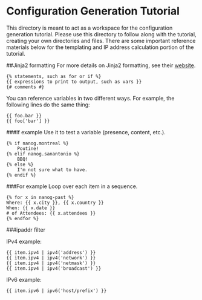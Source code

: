 # Configuration Generation Tutorial

This directory is meant to act as a workspace for the configuration generation tutorial. Please use this directory to follow along with the tutorial, creating your own directories and files. There are some important reference materials below for the templating and IP address calculation portion of the tutorial.

##Jinja2 formatting
For more details on Jinja2 formatting, see their [website](http://jinja.pocoo.org/docs/dev/templates/).

```
{% statements, such as for or if %}
{{ expressions to print to output, such as vars }}
{# comments #}
```

You can reference variables in two different ways. For example, the following lines do the same thing:

```
{{ foo.bar }}
{{ foo['bar'] }}
```

###If example
Use it to test a variable (presence, content, etc.).

```
{% if nanog.montreal %}
    Poutine!
{% elif nanog.sanantonio %}
    BBQ!
{% else %}
    I'm not sure what to have.
{% endif %}
```

###For example
Loop over each item in a sequence.

```
{% for x in nanog-past %}
Where: {{ x.city }}, {{ x.country }}
When: {{ x.date }}
# of Attendees: {{ x.attendees }}
{% endfor %}
```

###ipaddr filter

IPv4 example:
```
{{ item.ipv4 | ipv4('address') }}
{{ item.ipv4 | ipv4('network') }}
{{ item.ipv4 | ipv4('netmask') }}
{{ item.ipv4 | ipv4('broadcast') }}
```

IPv6 example:
```
{{ item.ipv6 | ipv6('host/prefix') }}
```
